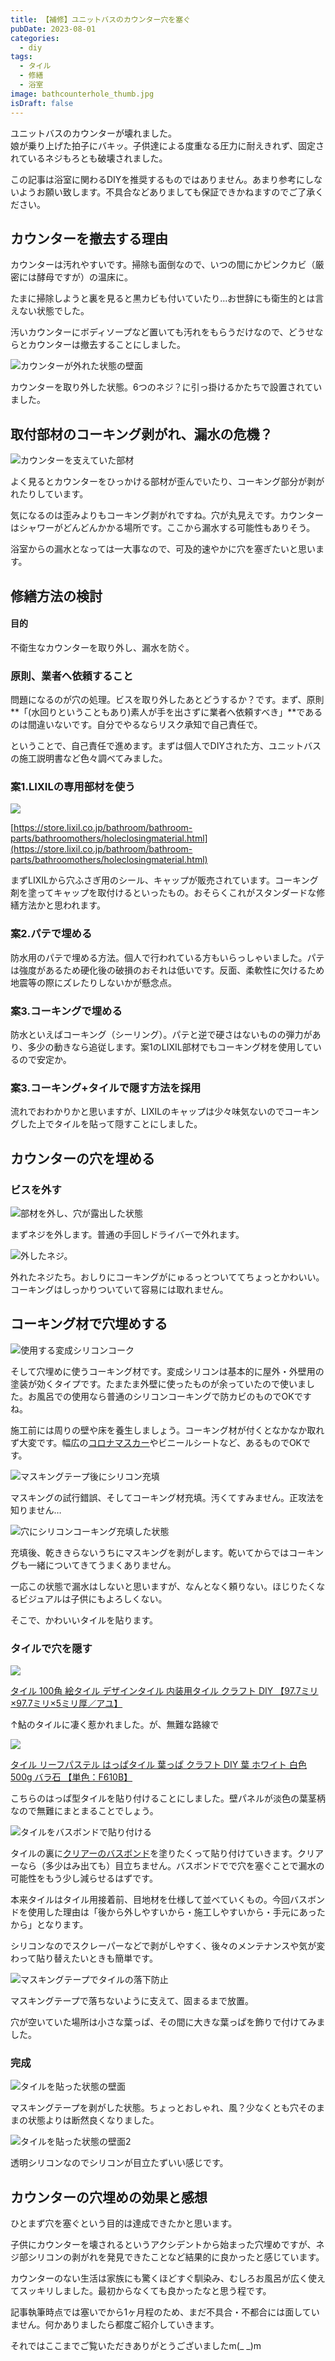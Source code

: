 ```yaml
---
title: 【補修】ユニットバスのカウンター穴を塞ぐ
pubDate: 2023-08-01
categories:
  - diy
tags:
  - タイル
  - 修繕
  - 浴室
image: bathcounterhole_thumb.jpg
isDraft: false
---
```


ユニットバスのカウンターが壊れました。  
娘が乗り上げた拍子にバキッ。子供達による度重なる圧力に耐えきれず、固定されているネジもろとも破壊されました。

この記事は浴室に関わるDIYを推奨するものではありません。あまり参考にしないようお願い致します。不具合などありましても保証できかねますのでご了承ください。

## カウンターを撤去する理由

カウンターは汚れやすいです。掃除も面倒なので、いつの間にかピンクカビ（厳密には酵母ですが）の温床に。

たまに掃除しようと裏を見ると黒カビも付いていたり…お世辞にも衛生的とは言えない状態でした。

汚いカウンターにボディソープなど置いても汚れをもらうだけなので、どうせならとカウンターは撤去することにしました。

![カウンターが外れた状態の壁面](bathcounterhoke_01-1024x576.jpg)

カウンターを取り外した状態。6つのネジ？に引っ掛けるかたちで設置されていました。

## 取付部材のコーキング剥がれ、漏水の危機？

![カウンターを支えていた部材](bathcounterhoke_02-1024x576.jpg)

よく見るとカウンターをひっかける部材が歪んでいたり、コーキング部分が剥がれたりしています。

気になるのは歪みよりもコーキング剥がれですね。穴が丸見えです。カウンターはシャワーがどんどんかかる場所です。ここから漏水する可能性もありそう。

浴室からの漏水となっては一大事なので、可及的速やかに穴を塞ぎたいと思います。

## 修繕方法の検討

#### 目的

不衛生なカウンターを取り外し、漏水を防ぐ。

### 原則、業者へ依頼すること

問題になるのが穴の処理。ビスを取り外したあとどうするか？です。まず、原則**「(水回りということもあり)素人が手を出さずに業者へ依頼すべき」**であるのは間違いないです。自分でやるならリスク承知で自己責任で。

ということで、自己責任で進めます。まずは個人でDIYされた方、ユニットバスの施工説明書など色々調べてみました。

### 案1.LIXILの専用部材を使う

![](lixilcap-1024x624.png)

[https://store.lixil.co.jp/bathroom/bathroom-parts/bathroomothers/holeclosingmaterial.html](https://store.lixil.co.jp/bathroom/bathroom-parts/bathroomothers/holeclosingmaterial.html)

まずLIXILから穴ふさぎ用のシール、キャップが販売されています。コーキング剤を塗ってキャップを取付けるといったもの。おそらくこれがスタンダードな修繕方法かと思われます。

### 案2.パテで埋める

防水用のパテで埋める方法。個人で行われている方もいらっしゃいました。パテは強度があるため硬化後の破損のおそれは低いです。反面、柔軟性に欠けるため地震等の際にズレたりしないかが懸念点。

### 案3.コーキングで埋める

防水といえばコーキング（シーリング）。パテと逆で硬さはないものの弾力があり、多少の動きなら追従します。案1のLIXIL部材でもコーキング材を使用しているので安定か。

### 案3.コーキング+タイルで隠す方法を採用

流れでおわかりかと思いますが、LIXILのキャップは少々味気ないのでコーキングした上でタイルを貼って隠すことにしました。

## カウンターの穴を埋める

### ビスを外す

![部材を外し、穴が露出した状態](PXL_20230714_032151793-1024x576.jpg)

まずネジを外します。普通の手回しドライバーで外れます。

![外したネジ。](bathcounterhoke_05-1024x576.jpg)

外れたネジたち。おしりにコーキングがにゅるっとついててちょっとかわいい。コーキングはしっかりついていて容易には取れません。

## コーキング材で穴埋めする

![使用する変成シリコンコーク](bathcounterhoke_07-1024x576.jpg)

そして穴埋めに使うコーキング材です。変成シリコンは基本的に屋外・外壁用の塗装が効くタイプです。たまたま外壁に使ったものが余っていたので使いました。お風呂での使用なら普通のシリコンコーキングで防カビのものでOKですね。

施工前には周りの壁や床を養生しましょう。コーキング材が付くとなかなか取れず大変です。幅広の[コロナマスカー](https://amzn.to/455D0Vc)やビニールシートなど、あるものでOKです。

![マスキングテープ後にシリコン充填](PXL_20230714_042554784-1024x576.jpg)

マスキングの試行錯誤、そしてコーキング材充填。汚くてすみません。正攻法を知りません…

![穴にシリコンコーキング充填した状態](bathcounterhoke_04-1024x576.jpg)

充填後、乾ききらないうちにマスキングを剥がします。乾いてからではコーキングも一緒についてきてうまくありません。

一応この状態で漏水はしないと思いますが、なんとなく頼りない。ほじりたくなるビジュアルは子供にもよろしくない。

そこで、かわいいタイルを貼ります。

### タイルで穴を隠す

[![](https://hbb.afl.rakuten.co.jp/hgb/00000000.deb18cc6.00000000.deb18cc6/?me_id=1286832&item_id=10003291&pc=https%3A%2F%2Fthumbnail.image.rakuten.co.jp%2F%400_mall%2Fhiromitobo%2Fcabinet%2F04422027%2F04510358%2F05325417%2Fimgrc0090855419.jpg%3F_ex%3D240x240&s=240x240&t=pict)](https://hb.afl.rakuten.co.jp/ichiba/00000000.deb18cc6.00000000.deb18cc6/?pc=https%3A%2F%2Fitem.rakuten.co.jp%2Fhiromitobo%2F201801043%2F&link_type=pict&ut=eyJwYWdlIjoiaXRlbSIsInR5cGUiOiJwaWN0Iiwic2l6ZSI6IjI0MHgyNDAiLCJuYW0iOjEsIm5hbXAiOiJyaWdodCIsImNvbSI6MSwiY29tcCI6ImRvd24iLCJwcmljZSI6MSwiYm9yIjoxLCJjb2wiOjEsImJidG4iOjEsInByb2QiOjAsImFtcCI6ZmFsc2V9)

[タイル 100角 絵タイル デザインタイル 内装用タイル クラフト DIY 【97.7ミリ×97.7ミリ×5ミリ厚／アユ】](https://hb.afl.rakuten.co.jp/ichiba/00000000.deb18cc6.00000000.deb18cc6/?pc=https%3A%2F%2Fitem.rakuten.co.jp%2Fhiromitobo%2F201801043%2F&link_type=text&ut=eyJwYWdlIjoiaXRlbSIsInR5cGUiOiJ0ZXh0Iiwic2l6ZSI6IjI0MHgyNDAiLCJuYW0iOjEsIm5hbXAiOiJyaWdodCIsImNvbSI6MSwiY29tcCI6ImRvd24iLCJwcmljZSI6MSwiYm9yIjoxLCJjb2wiOjEsImJidG4iOjEsInByb2QiOjAsImFtcCI6ZmFsc2V9)

↑鮎のタイルに凄く惹かれました。が、無難な路線で

[![](https://hbb.afl.rakuten.co.jp/hgb/344cc1bf.e8378b93.344cc1c0.3bb829a3/?me_id=1286832&item_id=10003573&pc=https%3A%2F%2Fthumbnail.image.rakuten.co.jp%2F%400_mall%2Fhiromitobo%2Fcabinet%2F08777562%2F08777565%2Fimgrc0112485714.jpg%3F_ex%3D240x240&s=240x240&t=pict)](https://hb.afl.rakuten.co.jp/ichiba/344cc1bf.e8378b93.344cc1c0.3bb829a3/?pc=https%3A%2F%2Fitem.rakuten.co.jp%2Fhiromitobo%2F20190830rief-white%2F&link_type=pict&ut=eyJwYWdlIjoiaXRlbSIsInR5cGUiOiJwaWN0Iiwic2l6ZSI6IjI0MHgyNDAiLCJuYW0iOjEsIm5hbXAiOiJyaWdodCIsImNvbSI6MSwiY29tcCI6ImRvd24iLCJwcmljZSI6MCwiYm9yIjoxLCJjb2wiOjEsImJidG4iOjEsInByb2QiOjAsImFtcCI6ZmFsc2V9)

[タイル リーフパステル はっぱタイル 葉っぱ クラフト DIY 葉 ホワイト 白色 500g バラ石 【単色：F610B】](https://hb.afl.rakuten.co.jp/ichiba/344cc1bf.e8378b93.344cc1c0.3bb829a3/?pc=https%3A%2F%2Fitem.rakuten.co.jp%2Fhiromitobo%2F20190830rief-white%2F&link_type=text&ut=eyJwYWdlIjoiaXRlbSIsInR5cGUiOiJ0ZXh0Iiwic2l6ZSI6IjI0MHgyNDAiLCJuYW0iOjEsIm5hbXAiOiJyaWdodCIsImNvbSI6MSwiY29tcCI6ImRvd24iLCJwcmljZSI6MCwiYm9yIjoxLCJjb2wiOjEsImJidG4iOjEsInByb2QiOjAsImFtcCI6ZmFsc2V9)

こちらのはっぱ型タイルを貼り付けることにしました。壁パネルが淡色の葉茎柄なので無難にまとまることでしょう。

![タイルをバスボンドで貼り付ける](bathcounterhoke_03-1024x576.jpg)

タイルの裏に[クリアーのバスボンド](https://amzn.to/3QmZm0l)を塗りたくって貼り付けていきます。クリアーなら（多少はみ出ても）目立ちません。バスボンドでで穴を塞ぐことで漏水の可能性をもう少し減らせるはずです。

本来タイルはタイル用接着前、目地材を仕様して並べていくもの。今回バスボンドを使用した理由は「後から外しやすいから・施工しやすいから・手元にあったから」となります。

シリコンなのでスクレーパーなどで剥がしやすく、後々のメンテナンスや気が変わって貼り替えたいときも簡単です。

![マスキングテープでタイルの落下防止](bathcounterhoke_06-1024x576.jpg)

マスキングテープで落ちないように支えて、固まるまで放置。

穴が空いていた場所は小さな葉っぱ、その間に大きな葉っぱを飾りで付けてみました。

### 完成

![タイルを貼った状態の壁面](bathcounterhoke_08-1024x576.jpg)

マスキングテープを剥がした状態。ちょっとおしゃれ、風？少なくとも穴そのままの状態よりは断然良くなりました。

![タイルを貼った状態の壁面2](bathcounterhoke_lastjpg-1024x576.jpg)

透明シリコンなのでシリコンが目立たずいい感じです。

## カウンターの穴埋めの効果と感想

ひとまず穴を塞ぐという目的は達成できたかと思います。

子供にカウンターを壊されるというアクシデントから始まった穴埋めですが、ネジ部シリコンの剥がれを発見できたことなど結果的に良かったと感じています。

カウンターのない生活は家族にも驚くほどすぐ馴染み、むしろお風呂が広く使えてスッキリしました。最初からなくても良かったなと思う程です。

記事執筆時点では塞いでから1ヶ月程のため、まだ不具合・不都合には面していません。何かありましたら都度ご紹介していきます。

それではここまでご覧いただきありがとうございましたm(\_ \_)m
